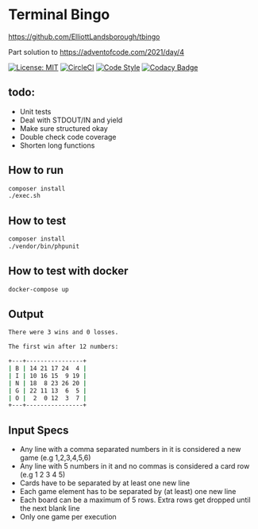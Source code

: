 # Terminal Bingo

https://github.com/ElliottLandsborough/tbingo

Part solution to https://adventofcode.com/2021/day/4

[![License: MIT](https://img.shields.io/badge/License-MIT-yellow.svg)](https://opensource.org/licenses/MIT)
[![CircleCI](https://circleci.com/gh/ElliottLandsborough/tbingo.svg?style=svg)](https://circleci.com/gh/ElliottLandsborough/tbingo)
[![Code Style](https://github.styleci.io/repos/578703772/shield?style=flat&branch=main)](https://github.styleci.io/repos/578703772)
[![Codacy Badge](https://app.codacy.com/project/badge/Grade/1b90d4c402fa4eacbb1d3b90a56a0f0c)](https://www.codacy.com/gh/ElliottLandsborough/tbingo/dashboard?utm_source=github.com&amp;utm_medium=referral&amp;utm_content=ElliottLandsborough/tbingo&amp;utm_campaign=Badge_Grade)

## todo:

- Unit tests
- Deal with STDOUT/IN and yield
- Make sure structured okay
- Double check code coverage
- Shorten long functions

## How to run

```bash
composer install
./exec.sh
```

## How to test

```bash
composer install
./vendor/bin/phpunit
```

## How to test with docker

```bash
docker-compose up
```

## Output

```bash
There were 3 wins and 0 losses.

The first win after 12 numbers:

+---+----------------+
| B | 14 21 17 24  4 |
| I | 10 16 15  9 19 |
| N | 18  8 23 26 20 |
| G | 22 11 13  6  5 |
| O |  2  0 12  3  7 |
+---+----------------+
```

## Input Specs

- Any line with a comma separated numbers in it is considered a new game (e.g 1,2,3,4,5,6)
- Any line with 5 numbers in it and no commas is considered a card row (e.g 1 2 3 4 5)
- Cards have to be separated by at least one new line
- Each game element has to be separated by (at least) one new line
- Each board can be a maximum of 5 rows. Extra rows get dropped until the next blank line
- Only one game per execution
